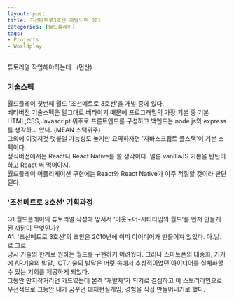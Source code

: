 ```yaml
---
layout: post
title: 조선메트로3호선 개발노트 001
categories: [월드플레이]
tags: 
- Projects
- Worldplay
---
```


튜토리얼 작업해야하는데...(먼산)

### 기술스펙

월드플레이 첫번째 월드 '조선메트로 3호선'을 개발 중에 있다. <br>베타버전 기술스펙은 말그대로 베타이기 때문에 프로그래밍의 가장 기본 중 기본 HTML,CSS,Javascript 위주로 프론트엔드를 구성하고 백엔드는 node.js와 express를 생각하고 있다. (MEAN 스택위주) 
<br> 그외에 이것저것 덧붙일 가능성도 높지만 요약하자면 '자바스크립트 풀스택'이 기본 스펙이다. <br>정식버전에서는 React나 React Native를 쓸 생각이다. 얼른 vanillaJS 기본을 탄탄히 하고 React 써 먹어야지. <br>월드플레이 어플리케이션 구현에는 React와 React Native가 아주 적절할 것이라 판단된다.

### '조선메트로 3호선' 기획과정

Q1.월드플레이의 튜토리얼 작성에 앞서서 '아웃도어-시티타입의 월드'를 먼저 만들게 된 까닭이 무엇인가?
<br>A1. '조선메트로 3호선'의 초안은 2010년에 이미 아이디어가 만들어져 있었다. 아.날.로.그로. 
<br>당시 기술의 한계로 원하는 월드를 구현하기 어려웠다. 그러나 스마트폰의 대중화, 거기에 AR기술의 발달, IOT기술의 발달은 머릿 속에서 추상적이었던 아이디어를 실체화할 수 있는 기회를 제공하게 되었다. <br> 그동안 만지작거리던 카드였는데 본격 '개발자'가 되기로 결심하고 이 스토리라인으로 우선적으로 그동안 내가 꿈꾸던 대체현실게임, 경험을 직접 만들어내기로 했다.


